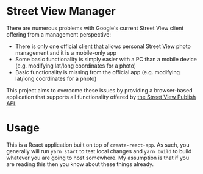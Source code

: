 # Street View Manager

There are numerous problems with Google's current Street View client offering from a management perspective:

* There is only one official client that allows personal Street View photo management and it is a mobile-only app
* Some basic functionality is simply easier with a PC than a mobile device (e.g. modifying lat/long coordinates for a photo)
* Basic functionality is missing from the official app (e.g. modifying lat/long coordinates for a photo)

This project aims to overcome these issues by providing a browser-based application that supports all functionality offered by [the Street View Publish API](https://developers.google.com/streetview/publish/reference/rest).

# Usage

This is a React application built on top of `create-react-app`. As such, you generally will run `yarn start` to test local changes and `yarn build` to build whatever you are going to host somewhere. My assumption is that if you are reading this then you know about these things already.
